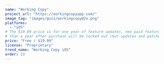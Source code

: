 ```yaml
---
name: "Working Copy"
project_url: "https://workingcopyapp.com/"
image_tag: "images/guis/workingcopy@2x.png"
platforms:
  - "iOS"
# The $19.99 price is for one year of feature updates, new paid features added more
# than a year after purchase will be locked out (but updates and patches continue)
price: "Free / $19.99"
license: "Proprietary"
trend_name: "Working Copy iOS"
order: 23
---
```

